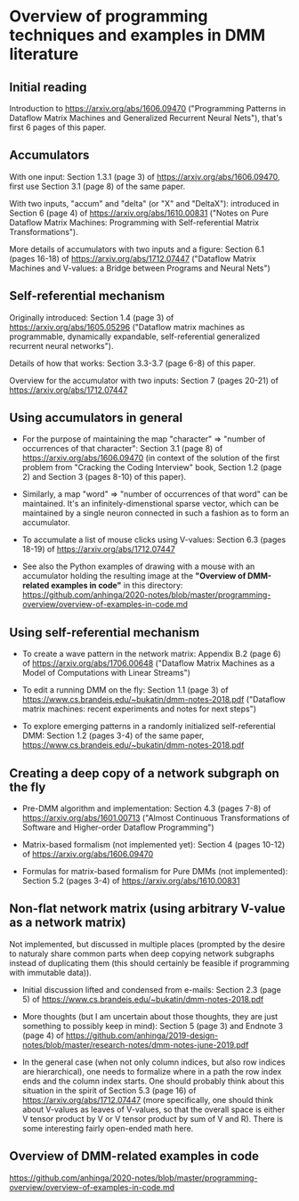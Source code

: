 # Overview of programming techniques and examples in DMM literature

## Initial reading

Introduction to https://arxiv.org/abs/1606.09470 ("Programming Patterns in Dataflow Matrix Machines and Generalized Recurrent Neural Nets"),
that's first 6 pages of this paper.

## Accumulators

With one input: Section 1.3.1 (page 3) of https://arxiv.org/abs/1606.09470, first use Section 3.1 (page 8) of the same paper.

With two inputs, "accum" and "delta" (or "X" and "DeltaX"): introduced in Section 6 (page 4) of https://arxiv.org/abs/1610.00831 
("Notes on Pure Dataflow Matrix Machines: Programming with Self-referential Matrix Transformations").

More details of accumulators with two inputs and a figure: Section 6.1 (pages 16-18) of 
https://arxiv.org/abs/1712.07447 ("Dataflow Matrix Machines and V-values: a Bridge between Programs and Neural Nets")

## Self-referential mechanism

Originally introduced: Section 1.4 (page 3) of https://arxiv.org/abs/1605.05296 
("Dataflow matrix machines as programmable, dynamically expandable, self-referential generalized recurrent neural networks").

Details of how that works: Section 3.3-3.7 (page 6-8) of this paper.

Overview for the accumulator with two inputs: Section 7 (pages 20-21) of https://arxiv.org/abs/1712.07447

## Using accumulators in general

  * For the purpose of maintaining the map  "character" => "number of occurrences of that character":
    Section 3.1 (page 8) of https://arxiv.org/abs/1606.09470 (in context of the solution of the first problem
    from "Cracking the Coding Interview" book, Section 1.2 (page 2) and Section 3 (pages 8-10) of this paper).

  * Similarly, a map "word" => "number of occurrences of that word" can be maintained. It's an infinitely-dimenstional
    sparse vector, which can be maintained by a single neuron connected in such a fashion as to form an accumulator.

  * To accumulate a list of mouse clicks using V-values: Section 6.3 (pages 18-19) of https://arxiv.org/abs/1712.07447
  
  * See also the Python examples of drawing with a mouse with an accumulator holding the resulting image
    at the **"Overview of DMM-related examples in code"** in this directory:
    https://github.com/anhinga/2020-notes/blob/master/programming-overview/overview-of-examples-in-code.md

## Using self-referential mechanism

  * To create a wave pattern in the network matrix: Appendix B.2 (page 6) of https://arxiv.org/abs/1706.00648 
    ("Dataflow Matrix Machines as a Model of Computations with Linear Streams")
    
  * To edit a running DMM on the fly: Section 1.1 (page 3) of https://www.cs.brandeis.edu/~bukatin/dmm-notes-2018.pdf
    ("Dataflow matrix machines: recent experiments and notes for next steps")
    
  * To explore emerging patterns in a randomly initialized self-referential DMM: Section 1.2 (pages 3-4) of the same
    paper, https://www.cs.brandeis.edu/~bukatin/dmm-notes-2018.pdf

## Creating a deep copy of a network subgraph on the fly

  * Pre-DMM algorithm and implementation: Section 4.3 (pages 7-8) of https://arxiv.org/abs/1601.00713 
    ("Almost Continuous Transformations of Software and Higher-order Dataflow Programming")
    
  * Matrix-based formalism (not implemented yet): Section 4 (pages 10-12) of https://arxiv.org/abs/1606.09470
  
  * Formulas for matrix-based formalism for Pure DMMs (not implemented): Section 5.2 (pages 3-4) of https://arxiv.org/abs/1610.00831
  
## Non-flat network matrix (using arbitrary V-value as a network matrix)

Not implemented, but discussed in multiple places (prompted by the desire to naturaly share common parts when deep copying network subgraphs instead of duplicating them (this should certainly be feasible if programming with immutable data)).

  * Initial discussion lifted and condensed from e-mails: Section 2.3 (page 5) of 
    https://www.cs.brandeis.edu/~bukatin/dmm-notes-2018.pdf
  
  * More thoughts (but I am uncertain about those thoughts, they are just something to possibly keep in mind): 
    Section 5 (page 3) and Endnote 3 (page 4) of
    https://github.com/anhinga/2019-design-notes/blob/master/research-notes/dmm-notes-june-2019.pdf

  * In the general case (when not only column indices, but also row indices are hierarchical), one needs to formalize
    where in a path the row index ends and the column index starts. One should probably think about this situation in the spirit
    of Section 5.3 (page 16) of https://arxiv.org/abs/1712.07447 (more specifically, one should think about V-values as leaves of
    V-values, so that the overall space is either V tensor product by V or V tensor product by sum of V and R). There is
    some interesting fairly open-ended math here.    

## Overview of DMM-related examples in code

https://github.com/anhinga/2020-notes/blob/master/programming-overview/overview-of-examples-in-code.md
